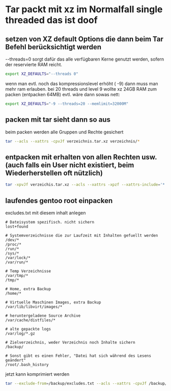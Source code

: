 # Tar packt mit xz im Normalfall single threaded das ist doof

## setzen von XZ default Options die dann beim Tar Befehl berücksichtigt werden

--threads=0 sorgt dafür das alle verfügbaren Kerne genutzt werden, sofern der reservierte RAM reicht.

```bash
export XZ_DEFAULTS="--threads 0"
``` 

wenn man evtl. noch das kompressionslevel erhöht ( -9) dann muss man mehr ram erlauben. bei 20 threads und level 9 wollte xz 24GB RAM zum packen (entpacken 64MB)
evtl. wäre dann sowas nett: 

```bash
export XZ_DEFAULTS="-9 --threads=20 --memlimit=32000M"
``` 


## packen mit tar sieht dann so aus

beim packen werden alle Gruppen und Rechte gesichert
```bash
tar --acls --xattrs -cpvJf verzeichnis.tar.xz verzeichnis/*

``` 

## entpacken mit erhalten von allen Rechten usw. (auch falls ein User nicht existiert, beim Wiederherstellen oft nützlich)
```bash
tar -xpvJf verzeichis.tar.xz --acls --xattrs -xpzf --xattrs-include='*.*' --numeric-owner
```

## laufendes gentoo root einpacken

excludes.txt mit diesem inhalt anlegen
```
# Dateisystem spezifisch. nicht sichern
lost+found

# Systemverzeichnisse die zur Laufzeit mit Inhalten gefuellt werden
/dev/*
/proc/*
/run/*
/sys/*
/var/lock/*
/var/run/*

# Temp Verzeichnisse
/var/tmp/*
/tmp/*

# Home, extra Backup
/home/*

# Virtuelle Maschinen Images, extra Backup
/var/lib/libvirt/images/*

# heruntergeladene Source Archive
/var/cache/distfiles/*

# alte gepackte logs
/var/log/*.gz

# Zielverzeichnis, weder Verzeichnis noch Inhalte sichern
/backup/

# Sonst gibt es einen Fehler, "Datei hat sich während des Lesens geändert"
/root/.bash_history
```

jetzt kann komprimiert werden
```bash
tar --exclude-from=/backup/excludes.txt --acls --xattrs -cpvJf /backup/root-$(date +"%Y%m%d%H%M%S").tar.xz /
``` 


